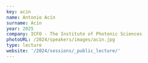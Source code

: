 ```yaml
---
key: acin
name: Antonio Acín
surname: Acín
year: 2025
company: ICFO - The Institute of Photonic Sciences
photoURL: /2024/speakers/images/acin.jpg
type: lecture
website: '/2024/sessions/_public_lecture/'
---
```

